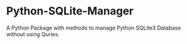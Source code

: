# Python-SQLite-Manager
A Python Package with methods to manage Python SQLite3 Database without using Quries.
